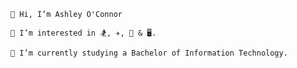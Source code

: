 

    👋 Hi, I’m Ashley O'Connor

    👀 I’m interested in 🏂, ✈️, 🎵 & 🖥️.

    🌱 I’m currently studying a Bachelor of Information Technology.


